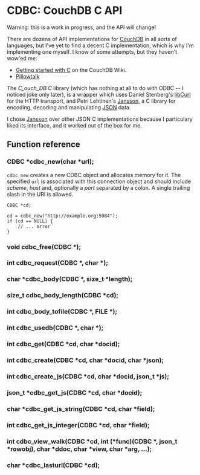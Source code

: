 # CDBC: CouchDB C API

Warning: this is a work in progress, and the API will change!

There are dozens of API implementations for [CouchDB](http://couchdb.apache.org/) in all sorts of languages, but I've yet to find a decent C implementation, which is why I'm implementing one myself. I know of some attempts, but they haven't wow'ed me:

* [Getting started with C](http://wiki.apache.org/couchdb/Getting_started_with_C) on the CouchDB Wiki.
* [Pillowtalk](http://www.sevenforge.com/pillowtalk/)

The _C_ouch_DB_ _C_ library (which has nothing at all to do with ODBC -- I noticed joke only later), is a wrapper which uses Daniel Stenberg's [libCurl](http://curl.haxx.se/libcurl/) for the HTTP transport, and Petri Lehtinen's [Jansson](http://www.digip.org/jansson/), a C library for encoding, decoding and manipulating [JSON](http://www.json.org/) data.

I chose [Jansson](http://www.digip.org/jansson/) over other JSON C implementations because I particulary liked its interface, and it worked out of the box for me.




## Function reference

### CDBC *cdbc_new(char *url);

`cdbc_new` creates a new CDBC object and allocates memory for it. The specified `url` is associated with this connection object and should include _scheme_, _host_ and, optionally a  _port_ separated by a colon. A single trailing slash in the URI is allowed.

	CDBC *cd;

	cd = cdbc_new("http://example.org:5984");
	if (cd == NULL) {
		// ... error
	}

### void cdbc_free(CDBC *);
### int cdbc_request(CDBC *, char *);

### char *cdbc_body(CDBC *, size_t *length);
### size_t cdbc_body_length(CDBC *cd);
### int cdbc_body_tofile(CDBC *, FILE *);

### int cdbc_usedb(CDBC *, char *);

### int cdbc_get(CDBC *cd, char *docid);
### int cdbc_create(CDBC *cd, char *docid, char *json);
### int cdbc_create_js(CDBC *cd, char *docid, json_t *js);

### json_t *cdbc_get_js(CDBC *cd, char *docid);

### char *cdbc_get_js_string(CDBC *cd, char *field);
### int cdbc_get_js_integer(CDBC *cd, char *field);

### int cdbc_view_walk(CDBC *cd, int (*func)(CDBC *, json_t *rowobj), char *ddoc, char *view, char *arg, ...);

### char *cdbc_lasturl(CDBC *cd);

